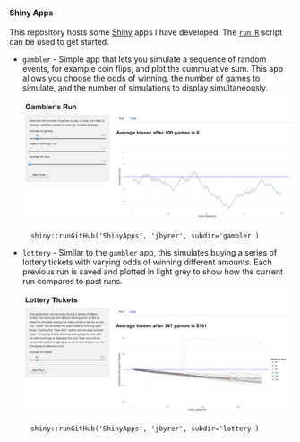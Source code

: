 #### Shiny Apps

This repository hosts some [Shiny](http://rstudio.com/shiny) apps I have developed. The [`run.R`](https://github.com/jbryer/ShinyApps/blob/master/run.R) script can be used to get started.

* `gambler` - Simple app that lets you simulate a sequence of random events, for example coin flips, and plot the cummulative sum. This app allows you choose the odds of winning, the number of games to simulate, and the number of simulations to display simultaneously. 

	![Gambler Shiny App](screens/gambler-small.png)

		shiny::runGitHub('ShinyApps', 'jbyrer', subdir='gambler')

* `lottery` - Similar to the `gambler` app, this simulates buying a series of lottery tickets with varying odds of winning different amounts. Each previous run is saved and plotted in light grey to show how the current run compares to past runs.

	![Lottery Tickets Shiny App](screens/lottery-small.png)
	
		shiny::runGitHub('ShinyApps', 'jbyrer', subdir='lottery')
